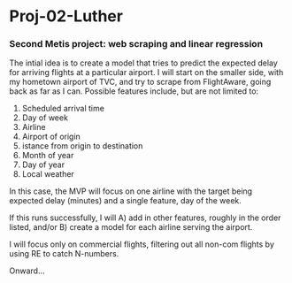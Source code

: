 # Proj-02-Luther
### Second Metis project: web scraping and linear regression

The intial idea is to create a model that tries to predict the expected delay for arriving flights at a particular airport. I will start on the smaller side, with my hometown airport of TVC, and try to scrape from FlightAware, going back as far as I can. Possible features include, but are not limited to:

1. Scheduled arrival time
1. Day of week
1. Airline
1. Airport of origin
1. istance from origin to destination
1. Month of year
1. Day of year
1. Local weather

In this case, the MVP will focus on one airline with the target being expected delay (minutes) and a single feature, day of the week.

If this runs successfully, I will A) add in other features, roughly in the order listed, and/or B) create a model for each airline serving the airport.

I will focus only on commercial flights, filtering out all non-com flights by using RE to catch N-numbers.

Onward...
